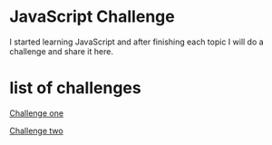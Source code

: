 # JavaScript Challenge
I started learning JavaScript and after finishing each topic I will do a challenge and share it here.


# list of challenges

<a href="https://github.com/MaryamGolparvar/Learning-JavaScript/tree/main/challenge%201">Challenge one</a>

<a href="https://github.com/MaryamGolparvar/Learning-JavaScript/tree/main/challenge2">Challenge two</a>
